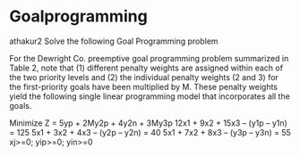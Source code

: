 # Goalprogramming
athakur2
Solve the following Goal Programming problem

For the Dewright Co. preemptive goal programming problem summarized in Table 2, note that (1) different penalty weights are assigned within each of the two priority levels and (2) the individual penalty weights (2 and 3) for the first-priority goals have been multiplied by M. These penalty weights yield the following single linear programming model that incorporates all the goals.

Minimize Z = 5yp + 2My2p + 4y2n + 3My3p
12x1 + 9x2 + 15x3 – (y1p – y1n) = 125
5x1 + 3x2 + 4x3 – (y2p – y2n) = 40
5x1 + 7x2 + 8x3 – (y3p – y3n) = 55
xj>=0; yip>=0; yin>=0 
